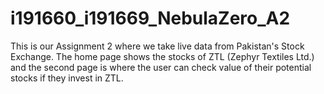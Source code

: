 # i191660_i191669_NebulaZero_A2
This is our Assignment 2 where we take live data from Pakistan's Stock Exchange. The home page shows the stocks of ZTL (Zephyr Textiles Ltd.) and the second page is where the user can check value of their potential stocks if they invest in ZTL.
